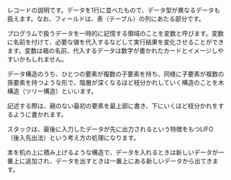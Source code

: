 レコードの説明です。データを1行に並べたもので、データ型が異なるデータも扱えます。なお、フィールドは、表（テーブル）の列にあたる部分です。

プログラムで扱うデータを一時的に記憶する領域のことを変数と呼びます。変数に名前を付けて、必要な値を代入するなどして実行結果を変化させることができます。変数は箱の名前、代入するデータは数字が書かれたカードとイメージしやすいかもしれません。

データ構造のうち、ひとつの要素が複数の子要素を持ち、同様に子要素が複数の孫要素を持つような形で、階層が深くなるほど枝分かれしていく構造のことを木構造（ツリー構造）といいます。

記述する際は、親のない最初の要素を最上部に書き、下にいくほど枝分かれをするように書かれます。

スタックは、最後に入力したデータが先に出力されるという特徴をもつLIFO（後入先出法）という考え方の処理になります。

本を机の上に積み上げるような構造で、データを入れるときは新しいデータが一番上に追加され、データを出すときは一番上にある新しいデータから出てきます。

